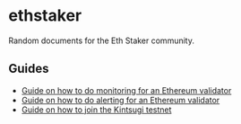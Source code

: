 # ethstaker

Random documents for the Eth Staker community.

## Guides

- [Guide on how to do monitoring for an Ethereum validator](monitoring.md)
- [Guide on how to do alerting for an Ethereum validator](alerting.md)
- [Guide on how to join the Kintsugi testnet](merge-devnet.md)
